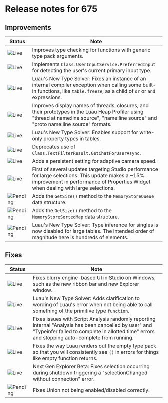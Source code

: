 # Release notes for 675

## Improvements

| Status | Note |
|--------|------|
| ![Live](https://img.shields.io/badge/Live-009E57?style=flat)  | Improves type checking for functions with generic type pack arguments. |
| ![Live](https://img.shields.io/badge/Live-009E57?style=flat)  | Implements `Class.UserInputService.PreferredInput` for detecting the user's current primary input type. |
| ![Live](https://img.shields.io/badge/Live-009E57?style=flat)  | Luau's New Type Solver: Fixes an instance of an internal compiler exception when calling some built-in functions, like `table.freeze`, as a child of `or` or `and` expressions. |
| ![Live](https://img.shields.io/badge/Live-009E57?style=flat)  | Improves display names of threads, closures, and their prototypes in the Luau Heap Profiler using "thread at name:line source", "name:line source" and "proto name:line source" formats. |
| ![Live](https://img.shields.io/badge/Live-009E57?style=flat)  | Luau's New Type Solver: Enables support for write-only property types in tables. |
| ![Live](https://img.shields.io/badge/Live-009E57?style=flat)  | Deprecates use of `Class.TextFilterResult.GetChatForUserAsync`. |
| ![Live](https://img.shields.io/badge/Live-009E57?style=flat)  | Adds a persistent setting for adaptive camera speed. |
| ![Live](https://img.shields.io/badge/Live-009E57?style=flat)  | First of several updates targeting Studio performance for large selections. This update makes a ~15% improvement in performance of Properties Widget when dealing with large selections. |
| ![Pending](https://img.shields.io/badge/Pending-DEA517?style=flat)  | Adds the `GetSize()` method to the `MemoryStoreQueue` data structure. |
| ![Pending](https://img.shields.io/badge/Pending-DEA517?style=flat)  | Adds the `GetSize()` method to the `MemoryStoreSortedMap` data structure. |
| ![Pending](https://img.shields.io/badge/Pending-DEA517?style=flat)  | Luau's New Type Solver: Type inference for singles is now disabled for large tables. The intended order of magnitude here is hundreds of elements. |
## Fixes

| Status | Note |
|--------|------|
| ![Live](https://img.shields.io/badge/Live-009E57?style=flat)  | Fixes blurry engine-based UI in Studio on Windows, such as the new ribbon bar and new Explorer window. |
| ![Live](https://img.shields.io/badge/Live-009E57?style=flat)  | Luau's New Type Solver: Adds clarification to wording of Luau's error when not being able to call something of the primitive type `function`. |
| ![Live](https://img.shields.io/badge/Live-009E57?style=flat)  | Fixes issues with Script Analysis randomly reporting internal "Analysis has been cancelled by user" and "Typeinfer failed to complete in allotted time" errors and stopping auto-complete from running. |
| ![Live](https://img.shields.io/badge/Live-009E57?style=flat)  | Fixes the way Luau renders out the empty type pack so that you will consistently see `()` in errors for things like empty function returns. |
| ![Live](https://img.shields.io/badge/Live-009E57?style=flat)  | Next Gen Explorer Beta: Fixes selection occurring during shutdown triggering a "selectionChanged without connection" error. |
| ![Pending](https://img.shields.io/badge/Pending-DEA517?style=flat)  | Fixes Union not being enabled/disabled correctly. |
